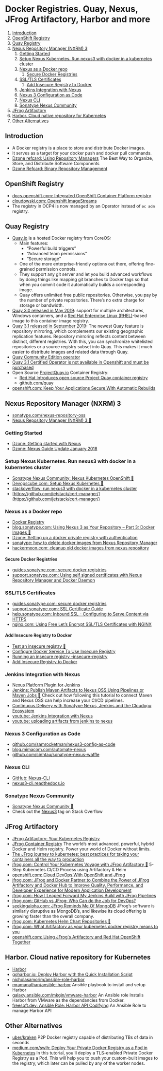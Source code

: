 # Docker Registries. Quay, Nexus, JFrog Artifactory, Harbor and more

1. [Introduction](#introduction)
2. [OpenShift Registry](#openshift-registry)
3. [Quay Registry](#quay-registry)
4. [Nexus Repository Manager (NXRM) 3](#nexus-repository-manager-nxrm-3)
    1. [Getting Started](#getting-started)
    2. [Setup Nexus Kubernetes. Run nexus3 with docker in a kubernetes cluster](#setup-nexus-kubernetes-run-nexus3-with-docker-in-a-kubernetes-cluster)
    3. [Nexus as a Docker repo](#nexus-as-a-docker-repo)
        1. [Secure Docker Registries](#secure-docker-registries)
    4. [SSL/TLS Certificates](#ssltls-certificates)
        1. [Add Insecure Registry to Docker](#add-insecure-registry-to-docker)
    5. [Jenkins Integration with Nexus](#jenkins-integration-with-nexus)
    6. [Nexus 3 Configuration as Code](#nexus-3-configuration-as-code)
    7. [Nexus CLI](#nexus-cli)
    8. [Sonatype Nexus Community](#sonatype-nexus-community)
5. [JFrog Artifactory](#jfrog-artifactory)
6. [Harbor. Cloud native repository for Kubernetes](#harbor-cloud-native-repository-for-kubernetes)
7. [Other Alternatives](#other-alternatives)

## Introduction

- A Docker registry is a place to store and distribute Docker images.
- It serves as a target for your docker push and docker pull commands.
- [Dzone refcard: Using Repository Managers](https://dzone.com/refcardz/binary-repository-management) The Best Way to Organize, Store, and Distribute Software Components
- [Dzone Refcard: Binary Repository Management](https://dzone.com/refcardz/binary-repository-management)

## OpenShift Registry

- [docs.openshift.com: Integrated OpenShift Container Platform registry](https://docs.openshift.com/container-platform/4.8/registry/architecture-component-imageregistry.html)
- [cloudowski.com: Openshift ImageStreams](https://cloudowski.com/articles/why-managing-container-images-on-openshift-is-better-than-on-kubernetes/)
- The registry in OCP4 is now managed by an Operator instead of ```oc adm``` registry.

## Quay Registry

- [Quay.io](https://quay.io/) is a hosted Docker registry from CoreOS:
    - Main features:
        - “Powerful build triggers” 
        - “Advanced team permissions”
        - “Secure storage”
    - One of the more enterprise-friendly options out there, offering fine-grained permission controls.
    - They support any git server and let you build advanced workflows by doing things like mapping git branches to Docker tags so that when you commit code it automatically builds a corresponding image.
    - Quay offers unlimited free public repositories. Otherwise, you pay by the number of private repositories. There’s no extra charge for storage or bandwidth.
- [Quay 3.0 released in May 2019](https://www.redhat.com/en/blog/introducing-red-hat-quay-3-registry-your-linux-and-windows-containers): support for multiple architectures, Windows containers, and a [Red Hat Enterprise Linux (RHEL)](https://www.redhat.com/en/technologies/linux-platforms/enterprise-linux)-based image to this container image registry.
- [Quay 3.1 released in September 2019](https://www.redhat.com/en/blog/red-hat-quay-31-now-even-better-across-distributed-environments): The newest Quay feature is repository mirroring, which complements our existing geographic replication features. Repository mirroring reflects content between distinct, different registries. With this, you can synchronize whitelisted repositories or a source registry subset into Quay. This makes it much easier to distribute images and related data through Quay. 
- [Quay Community Edition operator](https://github.com/redhat-cop/quay-operator)
- [Quay 3.1 Certified Operator is not available in Openshift and must be purchased](https://www.openshift.com/products/quay)
- Open Source [ProjectQuay.io](https://www.projectquay.io/) Container Registry: 
    - [Red Hat Introduces open source Project Quay container registry](https://www.redhat.com/en/blog/red-hat-introduces-open-source-project-quay-container-registry) 
    - [github.com/quay](https://github.com/quay)
- [openshift.com: Keep Your Applications Secure With Automatic Rebuilds](https://www.openshift.com/blog/keep-your-applications-secure-with-automatic-rebuilds)

## Nexus Repository Manager (NXRM) 3

- [sonatype.com/nexus-repository-oss](https://www.sonatype.com/nexus-repository-oss)
- [Nexus Repository Manager (NXRM) 3 🌟](https://help.sonatype.com/repomanager3)

### Getting Started

- [Dzone: Getting started with Nexus](https://dzone.com/articles/getting-started-nexus-maven)
- [Dzone: Nexus Guide Update January 2018](https://dzone.com/articles/nexus-guide-update-january-2018)

### Setup Nexus Kubernetes. Run nexus3 with docker in a kubernetes cluster

- [Sonatype Nexus Community: Nexus Kubernetes OpenShift 🌟](https://github.com/sonatype-nexus-community/nexus-kubernetes-openshift)
- [Devopscube.com: Setup Nexus Kubernetes 🌟](https://devopscube.com/setup-nexus-kubernetes/)
- [stackoverflow: run nexus3 with docker in a kubernetes cluster](https://stackoverflow.com/questions/42766349/run-nexus-3-with-docker-in-a-kubernetes-cluster)
- [https://github.com/jetstack/cert-manager/](https://github.com/jetstack/cert-manager/)

### Nexus as a Docker repo

- [Docker Registry](https://help.sonatype.com/repomanager3/formats/docker-registry)
- [blog.sonatype.com: Using Nexus 3 as Your Repository – Part 3: Docker Images 🌟](https://blog.sonatype.com/using-nexus-3-as-your-repository-part-3-docker-images)
- [Dzone: Setting up a docker private registry with authentication](https://dzone.com/articles/setting-up-a-docker-private-registry-with-authenti)
- [sonatype: how to delete docker images from Nexus Repository Manager](https://support.sonatype.com/hc/en-us/articles/360009696054-How-to-delete-docker-images-from-Nexus-Repository-Manager)
- [hackermoon.com: cleanup old docker images from nexus repository](https://hackernoon.com/cleanup-old-docker-images-from-nexus-repository-617b1004dad8)

#### Secure Docker Registries

- [guides.sonatype.com: secure docker registries](https://guides.sonatype.com/repo3/technical-guides/secure-docker-registries/)
- [support.sonatype.com: Using self signed certificates with Nexus Repository Manager and Docker Daemon](https://support.sonatype.com/hc/en-us/articles/217542177-Using-Self-Signed-Certificates-with-Nexus-Repository-Manager-and-Docker-Daemon)

### SSL/TLS Certificates

- [guides.sonatype.com: secure docker registries](https://guides.sonatype.com/repo3/technical-guides/secure-docker-registries/)
- [support.sonatype.com: SSL Certificate Guide](https://support.sonatype.com/hc/en-us/articles/213465768-SSL-Certificate-Guide)
- [help.sonatype.com: Inbound SSL - Configuring to Serve Content via HTTPS](https://help.sonatype.com/repomanager3/security/configuring-ssl?_ga=2.250230211.411976214.1575978022-1513910029.1575978022#ConfiguringSSL-InboundSSL-ConfiguringtoServeContentviaHTTPS)
- [nginx.com: Using Free Let’s Encrypt SSL/TLS Certificates with NGINX](https://www.nginx.com/blog/using-free-ssltls-certificates-from-lets-encrypt-with-nginx/)

#### Add Insecure Registry to Docker

- [Test an insecure registry 🌟](https://docs.docker.com/registry/insecure/)
- [Configure Docker Service To Use Insecure Registry](https://github.com/Juniper/contrail-docker/wiki/Configure-docker-service-to-use-insecure-registry)
- [Running an insecure registry –insecure-registry](https://forums.docker.com/t/running-an-insecure-registry-insecure-registry/8159)
- [Add Insecure Registry to Docker](https://intellipaat.com/community/19079/add-insecure-registry-to-docker)

### Jenkins Integration with Nexus

- [Nexus Platform Plugin for Jenkins](https://help.sonatype.com/integrations/nexus-and-continuous-integration/nexus-platform-plugin-for-jenkins)
- [Jenkins: Publish Maven Artifacts to Nexus OSS Using Pipelines or Maven Jobs 🌟](https://dzone.com/articles/jenkins-publish-maven-artifacts-to-nexus-oss-using) Check out how following this tutorial to connect Maven and Nexus OSS can help increase your CI/CD pipelines.
- [Continuous Delivery with Sonatype Nexus, Jenkins and the Cloudogu Ecosystem](https://cloudogu.com/en/blog/cd-with-nexus-jenkins-ces)
- [youtube: Jenkins Integration with Nexus](https://www.youtube.com/watch?v=qbO4MTESiJQ)
- [youtube: uploading artifacts from jenkins to nexus](https://www.youtube.com/watch?v=7NmGSnqLd58)

### Nexus 3 Configuration as Code

- [github.com/samrocketman/nexus3-config-as-code](https://github.com/samrocketman/nexus3-config-as-code) 
- [blog.mimacom.com/automate-nexus](https://blog.mimacom.com/automate-nexus/) 
- [github.com/cinhtau/sonatype-nexus-waffle](https://github.com/cinhtau/sonatype-nexus-waffle) 

### Nexus CLI

- [GitHub: Nexus-CLI](https://github.com/mlabouardy/nexus-cli)
- [nexus3-cli.readthedocs.io](https://nexus3-cli.readthedocs.io)

### Sonatype Nexus Community

- [Sonatype Nexus Community 🌟](https://github.com/sonatype-nexus-community)
- Check out the [Nexus3](https://stackoverflow.com/questions/tagged/nexus3) tag on Stack Overflow

## JFrog Artifactory

- [JFrog Artifactory: Your Kubernetes Registry](https://jfrog.com/blog/jfrog-artifactory-kubernetes-registry/)
- [JFrog Container Registry](https://jfrog.com/container-registry/) The world’s most advanced, powerful, hybrid Docker and Helm registry. Power your world of Docker without limits.
- [The JFrog journey to kubernetes: best practices for taking your containers all the way to production](https://jfrog.com/whitepaper/the-jfrog-journey-to-kubernetes-best-practices-for-taking-your-containers-all-the-way-to-production/)
- [jfrog.com: Control Your Kubernetes Voyage with JFrog Artifactory 🌟](https://jfrog.com/blog/control-your-kubernetes-voyage-with-artifactory/) 5-Step Kubernetes CI/CD Process using Artifactory & Helm
- [openshift.com: Cloud DevOps With OpenShift and JFrog](https://www.openshift.com/blog/cloud-devops-with-openshift-and-jfrog)
- [jfrog.com: JFrog and Docker Partner to Combine the Power of JFrog Artifactory and Docker Hub to Improve Quality, Performance, and Developer Experience for Modern Application Development](https://jfrog.com/press/jfrog-docker-partner-to-combine-the-power-jfrog-artifactory-docker-hub/)
- [jfrog.com: How I Leaped Forward My Jenkins Build with JFrog Pipelines](https://jfrog.com/blog/how-i-leaped-forward-my-jenkins-build-with-jfrog-pipelines/)
- [jfrog.com: GitHub vs JFrog: Who Can do the Job for DevOps?](https://jfrog.com/blog/github-vs-jfrog-who-can-do-the-job-for-devops/)
- [seekingalpha.com: JFrog Reminds Me Of MongoDB](https://seekingalpha.com/article/4427517-jfrog-reminds-me-of-mongodb) JFrog’s software is similarly disruptive as MongoDB’s, and likewise its cloud offering is growing faster than the overall company.
- [jfrog.com: Kubernetes Helm Chart Repositories 🌟](https://www.jfrog.com/confluence/display/JFROG/Kubernetes+Helm+Chart+Repositories)
- [jfrog.com: What Artifactory as your kubernetes docker registry means to you](https://jfrog.com/integration/kubernetes-docker-registry/)
- [openshift.com: Using JFrog's Artifactory and Red Hat OpenShift Together](https://www.openshift.com/blog/18333-2)

## Harbor. Cloud native repository for Kubernetes

- [Harbor](https://goharbor.io/) 
- [goharbor.io: Deploy Harbor with the Quick Installation Script](https://goharbor.io/docs/2.0.0/install-config/quick-install-script/)
- [nicholasamorim/ansible-role-harbor](https://github.com/nicholasamorim/ansible-role-harbor)
- [mramanathan/ansible-harbor](https://github.com/mramanathan/ansible-harbor) Ansible playbook to install and setup Harbor
- [galaxy.ansible.com/mkgin/vmware-harbor](https://galaxy.ansible.com/mkgin/vmware-harbor) An Ansible role Installs Harbor from VMware as the dependancies from Docker.
- [freesoft.dev: Ansible Role: Harbor API Codifying](https://freesoft.dev/program/126957220) An Ansible Role to manage Harbor API

## Other Alternatives

- [uber/kraken](https://github.com/uber/kraken) P2P Docker registry capable of distributing TBs of data in seconds
- [medium.com/swlh: Deploy Your Private Docker Registry as a Pod in Kubernetes](https://medium.com/swlh/deploy-your-private-docker-registry-as-a-pod-in-kubernetes-f6a489bf0180) In this tutorial, you'll deploy a TLS-enabled Private Docker Registry as a Pod. This will help you to push your custom-built images to the registry, which later can be pulled by any of the worker nodes.

